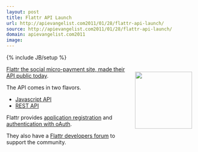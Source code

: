 ```yaml
---
layout: post
title: Flattr API Launch
url: http://apievangelist.com2011/01/28/flattr-api-launch/
source: http://apievangelist.com2011/01/28/flattr-api-launch/
domain: apievangelist.com2011
image: 
---
```

{% include JB/setup %}
<a href="http://flattr.com/" target="_blank"><img style="padding: 15px;" src="http://kinlane-productions.s3.amazonaws.com/flattr_logo.jpg" alt="" width="150" align="right" /></a><a href="http://blog.flattr.net/2011/01/public-rest-api/" target="_blank">Flattr the social micro-payment site, made their API public today</a>.<p></p>
The API comes in two flavors.
<ul class="mainlist">
	<li><a href="http://flattr.com/support/integrate/js" target="_blank">Javascript API</a></li>
	<li><a href="http://developers.flattr.net/" target="_blank">REST API</a></li>
</ul>
Flattr provides <a href="http://developers.flattr.net/doku.php/register_your_application" target="_blank">application registration</a> and <a href="http://developers.flattr.net/doku.php/about_oauth" target="_blank">authentication with oAuth</a>.<p></p>
They also have a <a href="http://forum.flattr.net/" target="_blank">Flattr developers forum</a> to support the community.
